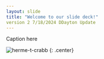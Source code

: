 ```yaml
---
layout: slide
title: "Welcome to our slide deck!"
version 2 7/18/2024 DDayton Update
---
```


Caption here

![herme-t-crabb](https://octodex.github.com/images/herme-t-crabb.png)
{: .center}

